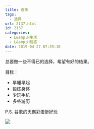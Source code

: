 ```yaml
---
title: 选择
tags:
  - 选择
url: 2137.html
id: 2137
categories:
  - L&amp;H生活
  - L&amp;H随感
date: 2019-04-27 07:39:10
---
```


总要做一些不得已的选择，希望有好的结果。

目标：

* 早睡早起
* 锻炼身体
* 少玩手机
* 多些游历

P.S. 谷歌的灭霸彩蛋挺好玩

![](http://pic.l2h.site/mieba-1024x534.png)